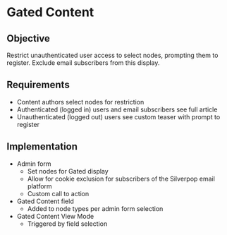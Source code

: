 # Gated Content

## Objective

Restrict unauthenticated user access to select nodes, prompting them to register.  Exclude email subscribers from this display.

## Requirements

* Content authors select nodes for restriction
* Authenticated (logged in) users and email subscribers see full article
* Unauthenticated (logged out) users see custom teaser with prompt to register

## Implementation

* Admin form
  * Set nodes for Gated display
  * Allow for cookie exclusion for subscribers of the Silverpop email platform
  * Custom call to action
* Gated Content field
  * Added to node types per admin form selection
* Gated Content View Mode
  * Triggered by field selection
